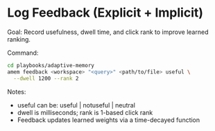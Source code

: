 # Log Feedback (Explicit + Implicit)

Goal: Record usefulness, dwell time, and click rank to improve learned ranking.

Command:
```bash
cd playbooks/adaptive-memory
amem feedback <workspace> "<query>" <path/to/file> useful \
  --dwell 1200 --rank 2
```

Notes:
- useful can be: useful | notuseful | neutral
- dwell is milliseconds; rank is 1-based click rank
- Feedback updates learned weights via a time-decayed function
